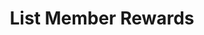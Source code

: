 ---
title: List Member Rewards
type: endpoint
category: 639ba2628407100061f5faac
slug: list-member-rewards
parentDoc: 639ba2658407100061f5fab6
hidden: false
order: 28
---